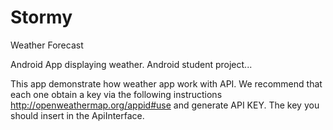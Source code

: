# Stormy
Weather Forecast


Android App displaying weather. Android student project...
 
 This app demonstrate how weather app work with API. We recommend that each one obtain a key via the following instructions
 http://openweathermap.org/appid#use and generate API KEY. The key you should insert in the ApiInterface.
